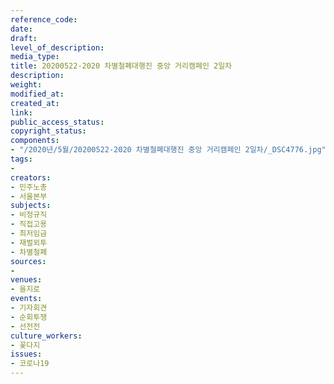 ```yaml
---
reference_code: 
date: 
draft: 
level_of_description: 
media_type: 
title: 20200522-2020 차별철폐대행진 중앙 거리캠페인 2일차
description: 
weight: 
modified_at: 
created_at: 
link: 
public_access_status: 
copyright_status: 
components:
- "/2020년/5월/20200522-2020 차별철폐대행진 중앙 거리캠페인 2일차/_DSC4776.jpg"
tags:
- 
creators:
- 민주노총
- 서울본부
subjects:
- 비정규직
- 직접고용
- 최저임금
- 재벌외투
- 차별철폐
sources:
- 
venues:
- 을지로
events:
- 기자회견
- 순회투쟁
- 선전전
culture_workers:
- 꽃다지
issues:
- 코로나19
---
```

